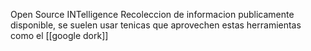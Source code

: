 Open Source INTelligence
Recoleccion de informacion publicamente disponible, se suelen usar tenicas que aprovechen estas herramientas como el [[google dork]]